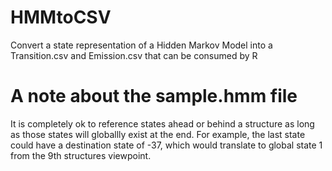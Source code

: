 HMMtoCSV
========

Convert a state representation of a Hidden Markov Model into a Transition.csv and Emission.csv that can be consumed by R

A note about the sample.hmm file
================================
It is completely ok to reference states ahead or behind a structure as long as those states will globallly exist at the end. For example, the last state could have a destination state of -37, which would translate to global state 1 from the 9th structures viewpoint.
